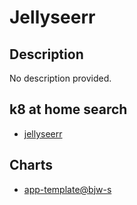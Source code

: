 # Jellyseerr

## Description

No description provided.

## k8 at home search

- [jellyseerr](https://nanne.dev/k8s-at-home-search/#/jellyseerr)

## Charts

- [app-template@bjw-s](https://bjw-s.github.io/helm-charts/)
